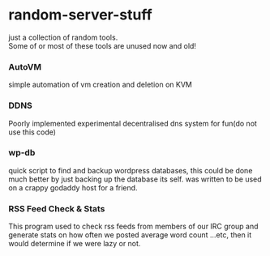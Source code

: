 # random-server-stuff
just a collection of random tools.  
Some of or most of these tools are unused now and old!  

### AutoVM

simple automation of vm creation and deletion on KVM  

### DDNS

Poorly implemented experimental decentralised dns system for fun(do not use this code)  

### wp-db

quick script to find and backup wordpress databases, this could be done much better by just backing up the database its self.
was written to be used on a crappy godaddy host for a friend.  

### RSS Feed Check & Stats

This program used to check rss feeds from members of our IRC group and generate stats on how often we posted average word count ...etc, then it would determine if we were lazy or not.
